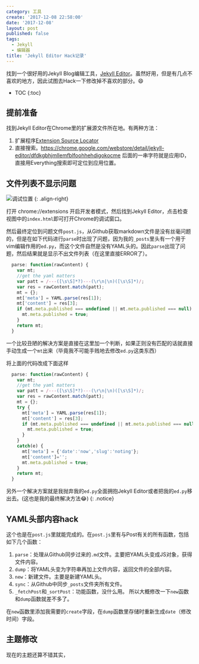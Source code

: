 ```yaml
---
category: 工具
create: '2017-12-08 22:58:00'
date: '2017-12-08'
layout: post
published: false
tags:
  - Jekyll
  - 编辑器
title: 'Jekyll Editor Hack记录'
---
```

找到一个很好用的Jekyll Blog编辑工具，[Jekyll Editor](https://chrome.google.com/webstore/detail/jekyll-editor/dfdkgbhjmllemfblfoohhehdigokocme)。虽然好用，但是有几点不喜欢的地方，因此试图去Hack一下修改掉不喜欢的部分。:smile:

- TOC
{:toc}

## 提前准备
找到Jekyll Editor在Chrome里的扩展源文件所在地。有两种方法：

1. 扩展程序[Extension Source Locator](https://chrome.google.com/webstore/detail/extension-source-locator/cmhbfegjgncgaikpopenldnaidbhdopp)
2. 直接搜索。https://chrome.google.com/webstore/detail/jekyll-editor/dfdkgbhjmllemfblfoohhehdigokocme 后面的一串字符就是应用ID，直接用Everything搜索即可定位到应用位置。

## 文件列表不显示问题
![调试位置](https://i.loli.net/2017/12/08/5a2a4a9615ae8.png)
{: .align-right}

打开 chrome://extensions 开启开发者模式，然后找到Jekyll Editor，点击检查视图中的`index.html`即可打开Chrome的调试窗口。

然后最终定位到问题文件`post.js`，从Github获取markdown文件是没有丝毫问题的，但是在如下代码进行`parse`时出现了问题，因为我的`_posts`里头有一个用于vim编辑作用的`ed.py`，而这个文件自然是没有YAML头的。因此`parse`出现了问题，然后结果就是显示不出文件列表（在这里直接ERROR了）。

```javascript
  parse: function(rawContent) {
    var mt;
    //get the yaml matters
    var patt = /---([\s\S]*?)---(\r\n|\n)([\s\S]*)/;
    var res = rawContent.match(patt);
    mt = {};
    mt['meta'] = YAML.parse(res[1]);
    mt['content'] = res[3];
    if (mt.meta.published === undefined || mt.meta.published === null) {
      mt.meta.published = true;
    }
    return mt;
  }
```

一个比较丑陋的解决方案是直接在这里加一个判断，如果正则没有匹配的话就直接手动生成一个`mt`出来（毕竟我不可能手贱地去修改`ed.py`这类东西）

将上面的代码改成下面这样

```javascript
  parse: function(rawContent) {
    var mt;
    //get the yaml matters
    var patt = /---([\s\S]*?)---(\r\n|\n)([\s\S]*)/;
    var res = rawContent.match(patt);
    mt = {};
    try {
      mt['meta'] = YAML.parse(res[1]);
      mt['content'] = res[3];
      if (mt.meta.published === undefined || mt.meta.published === null) {
        mt.meta.published = true;
      }
    }
    catch(e) {
      mt['meta'] = {'date':'now','slug':'noting'};
      mt['content']='';
      mt.meta.published = true;
    }
    return mt;
  }
```

另外一个解决方案就是我抛弃我的`ed.py`全面拥抱Jekyll Editor或者把我的`ed.py`移出去。(这也是我的最终解决方法:joy:)
{: .notice}

## YAML头部内容hack
这个也是在`post.js`里就能完成的。在`post.js`里有与Post有关的所有函数，包括如下几个函数：
1. `parse`：处理从Github同步过来的`.md`文件。主要把YAML头变成JS对象，获得文件内容。
2. `dump`：将YAML头变为字符串再加上文件内容，返回文件的全部内容。
3. `new`：新建文件。主要是新建YAML头。
4. `sync`：从Github中同步`_posts`文件夹所有文件。
5. `_fetchPost`和`_sortPost`：功能函数，没什么用。
所以大概修改一下`new`函数和`dump`函数就差不多了。

在`new`函数里添加我需要的`create`字段，在`dump`函数里存储时重新生成`date`（修改时间）字段。

## 主题修改
现在的主题还算不错其实，